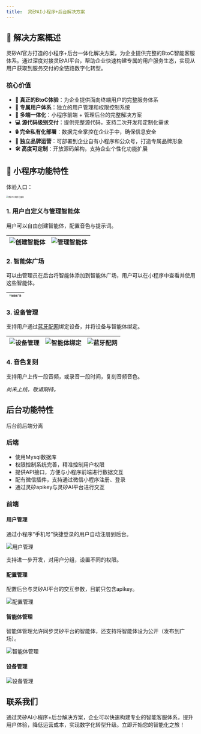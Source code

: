 ```yaml
---
title:  灵矽AI小程序+后台解决方案
---
```


## 🚀 解决方案概述

灵矽AI官方打造的小程序+后台一体化解决方案，为企业提供完整的BtoC智能客服体系。通过深度对接灵矽AI平台，帮助企业快速构建专属的用户服务生态，实现从用户获取到服务交付的全链路数字化转型。

### 核心价值

- **🎯 真正的BtoC体验**：为企业提供面向终端用户的完整服务体系
- **👥 专属用户体系**：独立的用户管理和权限控制系统
- **📱 多端一体化**：小程序前端 + 管理后台的完整解决方案
- **💻 源代码级别交付**：提供完整源代码，支持二次开发和定制化需求
- **🔒 完全私有化部署**：数据完全掌控在企业手中，确保信息安全
- **🏢 独立品牌运营**：可部署到企业自有小程序和公众号，打造专属品牌形象
- **🛠️ 高度可定制**：开放源码架构，支持企业个性化功能扩展

## 📱 小程序功能特性

体验入口：

<img src="./imgs/platform-mp/mp-qr-code.png" class="img-center" alt="灵矽AI小程序二维码" style="zoom: 33%;" />

### 1. 用户自定义与管理智能体

用户可以自由创建智能体，配置音色与提示词。

| <img src="./imgs/platform-mp/agent-create.jpg" class="img-center" alt="创建智能体" /> | <img src="./imgs/platform-mp/agent-manage.jpg" class="img-center" alt="管理智能体" /> |
| ------------------------------------------------------------ | ------------------------------------------------------------ |

### 2. 智能体广场

可以由管理员在后台将智能体添加到智能体广场，用户可以在小程序中查看并使用这些智能体。

| <img src="./imgs/platform-mp/agent-square.jpg" class="img-center" alt="智能体广场" style="zoom:33%;" /> |
| ------------------------------------------------------------ |

### 3. 设备管理

支持用户通过[蓝牙配网](/xrobot/platform/blufi-config)绑定设备，并将设备与智能体绑定。

| <img src="./imgs/platform-mp/device-manage.jpg" class="img-center" alt="设备管理" /> | <img src="./imgs/platform-mp/device-bind.jpg" class="img-center" alt="智能体绑定" /> | <img src="./imgs/platform-mp/device-config.jpg" class="img-center" alt="蓝牙配网" /> |
| ------------------------------------------------------------ |  ------------------------------------------------------------ |------------------------------------------------------------ |

### 4. 音色复刻

支持用户上传一段音频，或录音一段时间，复刻音频音色。

*尚未上线，敬请期待。*

## 后台功能特性

后台前后端分离

### 后端

- 使用Mysql数据库
- 权限控制系统完善，精准控制用户权限
- 提供API接口，方便与小程序前端进行数据交互
- 配有微信插件，支持通过微信小程序注册、登录
- 通过灵矽apikey与灵矽AI平台进行交互

### 前端

#### 用户管理

通过小程序“手机号”快捷登录的用户自动注册到后台。

<img src="./imgs/platform-mp/frontend-users.png" class="img-center" alt="用户管理" />

支持进一步开发，对用户分组，设置不同的权限。

#### 配置管理

配置后台与灵矽AI平台的交互参数，目前只包含apikey。

<img src="./imgs/platform-mp/frontend-apikey.png" class="img-center" alt="配置管理" />

#### 智能体管理

智能体管理允许同步灵矽平台的智能体，还支持将智能体设为公开（发布到广场）。

<img src="./imgs/platform-mp/frontend-agent.png" class="img-center" alt="智能体管理" />

#### 设备管理

<img src="./imgs/platform-mp/frontend-device.png" class="img-center" alt="设备管理" />

## 联系我们

通过灵矽AI小程序+后台解决方案，企业可以快速构建专业的智能客服体系，提升用户体验，降低运营成本，实现数字化转型升级。立即开始您的智能化之旅！
